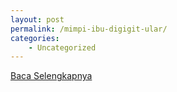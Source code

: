 ```yaml
---
layout: post
permalink: /mimpi-ibu-digigit-ular/
categories:
    - Uncategorized
---
```


[Baca Selengkapnya](/04)